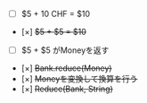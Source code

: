 - [ ] $5 + 10 CHF = $10
- [×] ~~$5 + $5 = $10~~
- [ ] $5 + $5 がMoneyを返す
- [×] ~~Bank.reduce(Money)~~
- [×] ~~Moneyを変換して換算を行う~~
- [×] ~~Reduce(Bank, String)~~